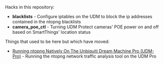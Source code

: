 Hacks in this repository:

* **blacklists** - Configure iptables on the UDM to block the ip addresses contained in the ntopng blacklists
* **camera_poe_ctl** - Turning UDM Protect cameras' POE power on and off based on SmartThings' location status

Things that used to be here but which have moved:

* [Running ntopng Natively On The Unbiquiti Dream Machine Pro (UDM-Pro)](https://github.com/dlk3/ntopng-on-udm-pro) - Running the ntopng network traffic analysis tool on the UDM Pro
